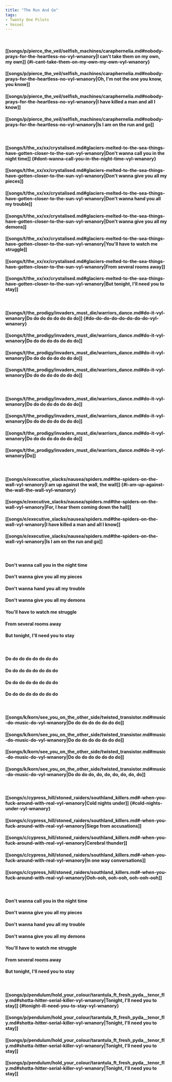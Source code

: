 ```yaml
---
title: "The Run And Go"
tags:
- Twenty One Pilots
- Vessel
---
```

&nbsp;
#### [[songs/p/pierce_the_veil/selfish_machines/caraphernelia.md#nobody-prays-for-the-heartless-no-vyl-wnanory|I can't take them on my own, my own]] {#i-cant-take-them-on-my-own-my-own-vyl-wnanory}
#### [[songs/p/pierce_the_veil/selfish_machines/caraphernelia.md#nobody-prays-for-the-heartless-no-vyl-wnanory|Oh, I'm not the one you know, you know]]
#### [[songs/p/pierce_the_veil/selfish_machines/caraphernelia.md#nobody-prays-for-the-heartless-no-vyl-wnanory|I have killed a man and all I know]]
#### [[songs/p/pierce_the_veil/selfish_machines/caraphernelia.md#nobody-prays-for-the-heartless-no-vyl-wnanory|Is I am on the run and go]]
&nbsp;
#### [[songs/t/the_xx/xx/crystalised.md#glaciers-melted-to-the-sea-things-have-gotten-closer-to-the-sun-vyl-wnanory|Don't wanna call you in the night time]] {#dont-wanna-call-you-in-the-night-time-vyl-wnanory}
#### [[songs/t/the_xx/xx/crystalised.md#glaciers-melted-to-the-sea-things-have-gotten-closer-to-the-sun-vyl-wnanory|Don't wanna give you all my pieces]]
#### [[songs/t/the_xx/xx/crystalised.md#glaciers-melted-to-the-sea-things-have-gotten-closer-to-the-sun-vyl-wnanory|Don't wanna hand you all my trouble]]
#### [[songs/t/the_xx/xx/crystalised.md#glaciers-melted-to-the-sea-things-have-gotten-closer-to-the-sun-vyl-wnanory|Don't wanna give you all my demons]]
#### [[songs/t/the_xx/xx/crystalised.md#glaciers-melted-to-the-sea-things-have-gotten-closer-to-the-sun-vyl-wnanory|You'll have to watch me struggle]]
#### [[songs/t/the_xx/xx/crystalised.md#glaciers-melted-to-the-sea-things-have-gotten-closer-to-the-sun-vyl-wnanory|From several rooms away]]
#### [[songs/t/the_xx/xx/crystalised.md#glaciers-melted-to-the-sea-things-have-gotten-closer-to-the-sun-vyl-wnanory|But tonight, I'll need you to stay]]
&nbsp;
#### [[songs/t/the_prodigy/invaders_must_die/warriors_dance.md#do-it-vyl-wnanory|Do do do do do do do do]] {#do-do-do-do-do-do-do-do-vyl-wnanory}
#### [[songs/t/the_prodigy/invaders_must_die/warriors_dance.md#do-it-vyl-wnanory|Do do do do do do do do]]
#### [[songs/t/the_prodigy/invaders_must_die/warriors_dance.md#do-it-vyl-wnanory|Do do do do do do do do]]
#### [[songs/t/the_prodigy/invaders_must_die/warriors_dance.md#do-it-vyl-wnanory|Do do do do do do do do]]
&nbsp;
#### [[songs/t/the_prodigy/invaders_must_die/warriors_dance.md#do-it-vyl-wnanory|Do do do do do do do do]]
#### [[songs/t/the_prodigy/invaders_must_die/warriors_dance.md#do-it-vyl-wnanory|Do do do do do do do do]]
#### [[songs/t/the_prodigy/invaders_must_die/warriors_dance.md#do-it-vyl-wnanory|Do do do do do do do do]]
#### [[songs/t/the_prodigy/invaders_must_die/warriors_dance.md#do-it-vyl-wnanory|Do]]
&nbsp;
#### [[songs/e/executive_slacks/nausea/spiders.md#the-spiders-on-the-wall-vyl-wnanory|I am up against the wall, the wall]] {#i-am-up-against-the-wall-the-wall-vyl-wnanory}
#### [[songs/e/executive_slacks/nausea/spiders.md#the-spiders-on-the-wall-vyl-wnanory|For, I hear them coming down the hall]]
#### [[songs/e/executive_slacks/nausea/spiders.md#the-spiders-on-the-wall-vyl-wnanory|I have killed a man and all I know]]
#### [[songs/e/executive_slacks/nausea/spiders.md#the-spiders-on-the-wall-vyl-wnanory|Is I am on the run and go]]
&nbsp;
#### Don't wanna call you in the night time
#### Don't wanna give you all my pieces
#### Don't wanna hand you all my trouble
#### Don't wanna give you all my demons
#### You'll have to watch me struggle
#### From several rooms away
#### But tonight, I'll need you to stay
&nbsp;
#### Do do do do do do do do
#### Do do do do do do do do
#### Do do do do do do do do
#### Do do do do do do do do
&nbsp;
#### [[songs/k/korn/see_you_on_the_other_side/twisted_transistor.md#music-do-music-do-vyl-wnanory|Do do do do do do do do]]
#### [[songs/k/korn/see_you_on_the_other_side/twisted_transistor.md#music-do-music-do-vyl-wnanory|Do do do do do do do do]]
#### [[songs/k/korn/see_you_on_the_other_side/twisted_transistor.md#music-do-music-do-vyl-wnanory|Do do do do do do do do]]
#### [[songs/k/korn/see_you_on_the_other_side/twisted_transistor.md#music-do-music-do-vyl-wnanory|Do do do do, do, do, do, do, do, do]]
&nbsp;
#### [[songs/c/cypress_hill/stoned_raiders/southland_killers.md#-when-you-fuck-around-with-real-vyl-wnanory|Cold nights under]] {#cold-nights-under-vyl-wnanory}
#### [[songs/c/cypress_hill/stoned_raiders/southland_killers.md#-when-you-fuck-around-with-real-vyl-wnanory|Siege from accusations]]
#### [[songs/c/cypress_hill/stoned_raiders/southland_killers.md#-when-you-fuck-around-with-real-vyl-wnanory|Cerebral thunder]]
#### [[songs/c/cypress_hill/stoned_raiders/southland_killers.md#-when-you-fuck-around-with-real-vyl-wnanory|In one way conversations]]
#### [[songs/c/cypress_hill/stoned_raiders/southland_killers.md#-when-you-fuck-around-with-real-vyl-wnanory|Ooh-ooh, ooh-ooh, ooh-ooh-ooh]]
&nbsp;
#### Don't wanna call you in the night time
#### Don't wanna give you all my pieces
#### Don't wanna hand you all my trouble
#### Don't wanna give you all my demons
#### You'll have to watch me struggle
#### From several rooms away
#### But tonight, I'll need you to stay
&nbsp;
#### [[songs/p/pendulum/hold_your_colour/tarantula_ft_fresh_pyda__tenor_fly.md#shotta-hitter-serial-killer-vyl-wnanory|Tonight, I'll need you to stay]] {#tonight-ill-need-you-to-stay-vyl-wnanory}
#### [[songs/p/pendulum/hold_your_colour/tarantula_ft_fresh_pyda__tenor_fly.md#shotta-hitter-serial-killer-vyl-wnanory|Tonight, I'll need you to stay]]
#### [[songs/p/pendulum/hold_your_colour/tarantula_ft_fresh_pyda__tenor_fly.md#shotta-hitter-serial-killer-vyl-wnanory|Tonight, I'll need you to stay]]
#### [[songs/p/pendulum/hold_your_colour/tarantula_ft_fresh_pyda__tenor_fly.md#shotta-hitter-serial-killer-vyl-wnanory|Tonight, I'll need you to stay]]
